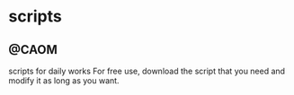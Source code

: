 # scripts
## @CAOM
scripts for daily works
For free use, download the script that you need and modify it as long as you want.
